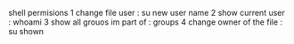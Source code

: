 shell permisions
1  change file user :  su new user name
2 show current user : whoami
3 show all grouos im part of : groups
4 change owner of the file : su shown 

